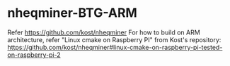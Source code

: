 # nheqminer-BTG-ARM
Refer https://github.com/kost/nheqminer
For how to build on ARM architecture, refer "Linux cmake on Raspberry PI" from Kost's repository:
https://github.com/kost/nheqminer#linux-cmake-on-raspberry-pi-tested-on-raspberry-pi-2
